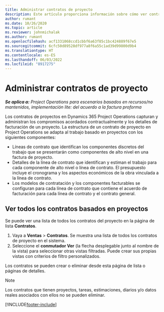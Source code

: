 ```yaml
---
title: Administrar contratos de proyecto
description: Este artículo proporciona información sobre cómo ver contratos basados en proyecto.
author: rumant
ms.date: 10/26/2020
ms.topic: article
ms.reviewer: johnmichalak
ms.author: rumant
ms.openlocfilehash: acf1331068ccd1cbbf6a63f85c1bc424889f67e5
ms.sourcegitcommit: 6cfc50d89528df977a8f6a55c1ad39d99800d9b4
ms.translationtype: HT
ms.contentlocale: es-ES
ms.lasthandoff: 06/03/2022
ms.locfileid: "8917275"
---
```

# <a name="manage-project-contracts"></a>Administrar contratos de proyecto

_**Se aplica a:** Project Operations para escenarios basados en recursos/no mantenidos, implementación lite: del acuerdo a la factura proforma_

Los contratos de proyectos en Dynamics 365 Project Operations capturan y administran los compromisos acordados contractualmente y los detalles de facturación de un proyecto. La estructura de un contrato de proyecto en Project Operations se adapta al trabajo basado en proyectos con los siguientes componentes:

- Líneas de contrato que identifican los componentes discretos del trabajo que se presentarán como componentes de alto nivel en una factura de proyecto.
- Detalles de la línea de contrato que identifican y estiman el trabajo para cada componente de alto nivel o línea de contrato. El presupuesto incluye el cronograma y los aspectos económicos de la obra vinculada a la línea de contrato.
- Los modelos de contratación y los componentes facturables se configuran para cada línea de contrato que contiene el acuerdo de facturación para cada línea de contrato y el contrato general.

## <a name="view-all-project-based-contracts"></a>Ver todos los contratos basados en proyectos

Se puede ver una lista de todos los contratos del proyecto en la página de lista **Contratos**. 

1. Vaya a **Ventas** > **Contratos**. Se muestra una lista de todos los contratos de proyecto en el sistema. 
2. Seleccione el **conmutador Ver** (la flecha desplegable junto al nombre de la vista) para seleccionar otras vistas filtradas. Puede crear sus propias vistas con criterios de filtro personalizados.

Los contratos se pueden crear o eliminar desde esta página de lista o páginas de detalles.

> [!NOTE]
> Los contratos que tienen proyectos, tareas, estimaciones, diarios y/o datos reales asociados con ellos no se pueden eliminar. 


[!INCLUDE[footer-include](../../includes/footer-banner.md)]
